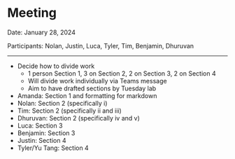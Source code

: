 # Meeting

Date: January 28, 2024

Participants: Nolan, Justin, Luca, Tyler, Tim, Benjamin, Dhuruvan

---

- Decide how to divide work
   - 1 person Section 1, 3 on Section 2, 2 on Section 3, 2 on Section 4
   - Will divide work individually via Teams message
   - Aim to have drafted sections by Tuesday lab
- Amanda: Section 1 and formatting for markdown
- Nolan: Section 2 (specifically i)
- Tim: Section 2 (specifically ii and iii)
- Dhuruvan: Section 2 (specifically iv and v)
- Luca: Section 3
- Benjamin: Section 3
- Justin: Section 4
- Tyler/Yu Tang: Section 4

